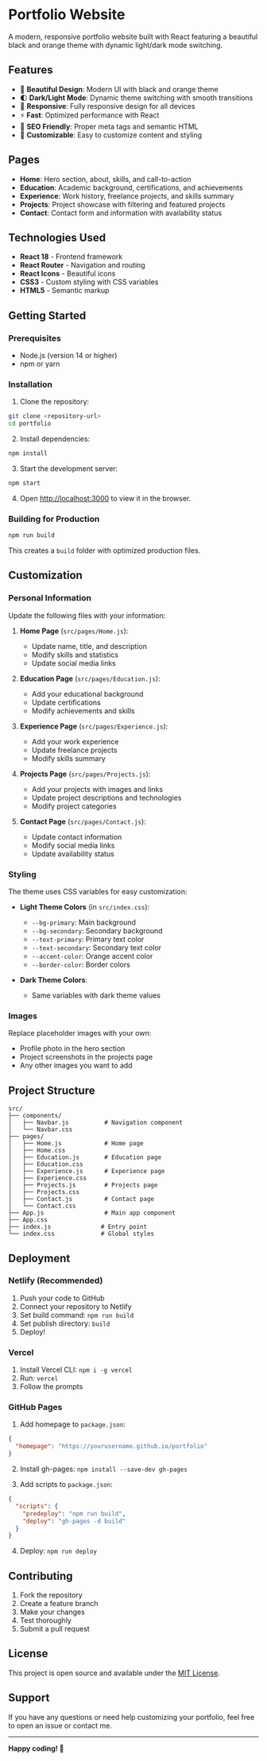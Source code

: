 # Portfolio Website

A modern, responsive portfolio website built with React featuring a beautiful black and orange theme with dynamic light/dark mode switching.

## Features

- 🎨 **Beautiful Design**: Modern UI with black and orange theme
- 🌓 **Dark/Light Mode**: Dynamic theme switching with smooth transitions
- 📱 **Responsive**: Fully responsive design for all devices
- ⚡ **Fast**: Optimized performance with React
- 🎯 **SEO Friendly**: Proper meta tags and semantic HTML
- 🔧 **Customizable**: Easy to customize content and styling

## Pages

- **Home**: Hero section, about, skills, and call-to-action
- **Education**: Academic background, certifications, and achievements
- **Experience**: Work history, freelance projects, and skills summary
- **Projects**: Project showcase with filtering and featured projects
- **Contact**: Contact form and information with availability status

## Technologies Used

- **React 18** - Frontend framework
- **React Router** - Navigation and routing
- **React Icons** - Beautiful icons
- **CSS3** - Custom styling with CSS variables
- **HTML5** - Semantic markup

## Getting Started

### Prerequisites

- Node.js (version 14 or higher)
- npm or yarn

### Installation

1. Clone the repository:
```bash
git clone <repository-url>
cd portfolio
```

2. Install dependencies:
```bash
npm install
```

3. Start the development server:
```bash
npm start
```

4. Open [http://localhost:3000](http://localhost:3000) to view it in the browser.

### Building for Production

```bash
npm run build
```

This creates a `build` folder with optimized production files.

## Customization

### Personal Information

Update the following files with your information:

1. **Home Page** (`src/pages/Home.js`):
   - Update name, title, and description
   - Modify skills and statistics
   - Update social media links

2. **Education Page** (`src/pages/Education.js`):
   - Add your educational background
   - Update certifications
   - Modify achievements and skills

3. **Experience Page** (`src/pages/Experience.js`):
   - Add your work experience
   - Update freelance projects
   - Modify skills summary

4. **Projects Page** (`src/pages/Projects.js`):
   - Add your projects with images and links
   - Update project descriptions and technologies
   - Modify project categories

5. **Contact Page** (`src/pages/Contact.js`):
   - Update contact information
   - Modify social media links
   - Update availability status

### Styling

The theme uses CSS variables for easy customization:

- **Light Theme Colors** (in `src/index.css`):
  - `--bg-primary`: Main background
  - `--bg-secondary`: Secondary background
  - `--text-primary`: Primary text color
  - `--text-secondary`: Secondary text color
  - `--accent-color`: Orange accent color
  - `--border-color`: Border colors

- **Dark Theme Colors**:
  - Same variables with dark theme values

### Images

Replace placeholder images with your own:
- Profile photo in the hero section
- Project screenshots in the projects page
- Any other images you want to add

## Project Structure

```
src/
├── components/
│   ├── Navbar.js          # Navigation component
│   └── Navbar.css
├── pages/
│   ├── Home.js            # Home page
│   ├── Home.css
│   ├── Education.js       # Education page
│   ├── Education.css
│   ├── Experience.js      # Experience page
│   ├── Experience.css
│   ├── Projects.js        # Projects page
│   ├── Projects.css
│   ├── Contact.js         # Contact page
│   └── Contact.css
├── App.js                 # Main app component
├── App.css
├── index.js              # Entry point
└── index.css             # Global styles
```

## Deployment

### Netlify (Recommended)

1. Push your code to GitHub
2. Connect your repository to Netlify
3. Set build command: `npm run build`
4. Set publish directory: `build`
5. Deploy!

### Vercel

1. Install Vercel CLI: `npm i -g vercel`
2. Run: `vercel`
3. Follow the prompts

### GitHub Pages

1. Add homepage to `package.json`:
```json
{
  "homepage": "https://yourusername.github.io/portfolio"
}
```

2. Install gh-pages: `npm install --save-dev gh-pages`

3. Add scripts to `package.json`:
```json
{
  "scripts": {
    "predeploy": "npm run build",
    "deploy": "gh-pages -d build"
  }
}
```

4. Deploy: `npm run deploy`

## Contributing

1. Fork the repository
2. Create a feature branch
3. Make your changes
4. Test thoroughly
5. Submit a pull request

## License

This project is open source and available under the [MIT License](LICENSE).

## Support

If you have any questions or need help customizing your portfolio, feel free to open an issue or contact me.

---

**Happy coding! 🚀** 